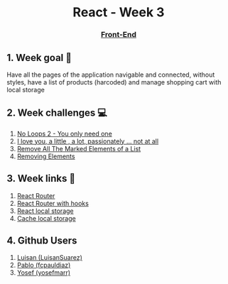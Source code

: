 <h1 align="center">React - Week 3</h1>
<h3 align="center"><a href="https://www.techopedia.com/definition/29569/front-end-developer" target="_blank">Front-End</a></h3>

## 1. Week goal 🏁
<p>Have all the pages of the application navigable and connected, without styles, have a list of products (harcoded) and manage shopping cart with local storage</p>

## 2. Week challenges 💻
1. [No Loops 2 - You only need one](https://www.codewars.com/kata/57cc40b2f8392dbf2a0003ce/train/javascript)
2. [I love you, a little , a lot, passionately ... not at all](https://www.codewars.com/kata/57f24e6a18e9fad8eb000296)
3. [Remove All The Marked Elements of a List](https://www.codewars.com/kata/563089b9b7be03472d00002b)
4. [Removing Elements](https://www.codewars.com/kata/5769b3802ae6f8e4890009d2)

## 3. Week links 🔗
1. [React Router](https://www.youtube.com/watch?v=Law7wfdg_ls)
2. [React Router with hooks](https://www.youtube.com/watch?v=CZeulkp1ClA)
3. [React local storage](https://www.youtube.com/watch?v=kQKs7o-X0zc)
4. [Cache local storage](https://www.youtube.com/watch?v=cF2lQ_gZeA8&list=PLC3y8-rFHvwisvxhZ135pogtX7_Oe3Q3A)

## 4. Github Users
1. [Luisan (LuisanSuarez)](https://github.com/LuisanSuarez)
2. [Pablo (fcpauldiaz)](https://github.com/fcpauldiaz)
3. [Yosef (yosefmarr)](https://github.com/yosefmarr)